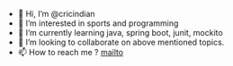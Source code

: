 - 👋 Hi, I’m @cricindian
- 👀 I’m interested in sports and programming
- 🌱 I’m currently learning java, spring boot, junit, mockito 
- 💞️ I’m looking to collaborate on above mentioned topics.
- 📫 How to reach me ? [mailto](mailto:gitsantosh88@gmail.com)

<!---
cricindian/cricindian is a ✨ special ✨ repository because its `README.md` (this file) appears on your GitHub profile.
You can click the Preview link to take a look at your changes.
--->
